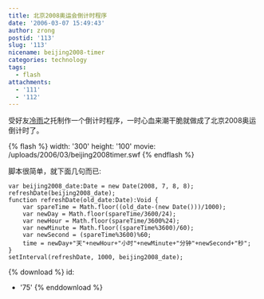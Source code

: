 ```yaml
---
title: 北京2008奥运会倒计时程序
date: '2006-03-07 15:49:43'
author: zrong
postid: '113'
slug: '113'
nicename: beijing2008-timer
categories: technology
tags:
  - flash
attachments:
  - '111'
  - '112'
---
```


受好友[冷雨](http://www.flashsky.cn)之托制作一个倒计时程序，一时心血来潮干脆就做成了北京2008奥运倒计时了。

{% flash %}
width: '300'
height: '100'
movie: /uploads/2006/03/beijing2008timer.swf
{% endflash %}

脚本很简单，就下面几句而已:

<!--more-->

``` {lang="actionscript"}
var beijing2008_date:Date = new Date(2008, 7, 8, 8);
refreshDate(beijing2008_date);
function refreshDate(old_date:Date):Void {
    var spareTime = Math.floor((old_date-(new Date()))/1000);
    var newDay = Math.floor(spareTime/3600/24);
    var newHour = Math.floor(spareTime/3600%24);
    var newMinute = Math.floor((spareTime%3600)/60);
    var newSecond = (spareTime%3600)%60;
    time = newDay+"天"+newHour+"小时"+newMinute+"分钟"+newSecond+"秒";
}
setInterval(refreshDate, 1000, beijing2008_date);
```

{% download %}
id:
  - '75'
{% enddownload %}

